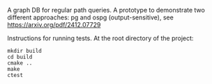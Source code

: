 A graph DB for regular path queries. A prototype to demonstrate two different approaches: pg and ospg (output-sensitive), see https://arxiv.org/pdf/2412.07729

Instructions for running tests. At the root directory of the project:
```
mkdir build
cd build
cmake ..
make
ctest
```

